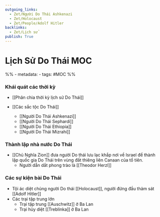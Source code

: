 ```yaml
---
outgoing_links:
  - Zet/Người Do Thái Ashkenazi
  - Zet/Holocaust
  - Zet/People/Adolf Hitler
backlinks:
  - Zet/Lịch sử
publish: True
---
```

# Lịch Sử Do Thái MOC

%% - metadata:
	- tags: #MOC %%

### Khái quát các thời kỳ
- [[Phân chia thời kỳ lịch sử Do Thái]]

- [[Các sắc tộc Do Thái]]
	- [[Người Do Thái Ashkenazi]]
	- [[Người Do Thái Sephardi]]
	- [[Người Do Thái Ethiopia]]
	- [[Người Do Thái Mizrahi]]

### Thành lập nhà nước Do Thái
- [[Chủ Nghĩa Zion]] đưa người Do thái lưu lạc khắp nơi về Israel để thành lập quốc gia Do Thái trên vùng đất thiêng liên Canaan của tổ tiên.
	- Người dẫn dắt phong trào là [[Theodor Herzl]]

### Các sự kiện bài Do Thái
- Tội ác diệt chủng người Do thái [[Holocaust]], người đứng đầu thảm sát [[Adolf Hitler]]
- Các trại tập trung lớn
	- Trại tập trung [[Auschwitz]] ở Ba Lan
	- Trại hủy diệt [[Treblinka]] ở Ba Lan

